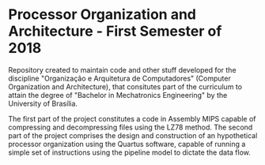 # Processor Organization and Architecture - First Semester of 2018

Repository created to maintain code and other stuff developed for the discipline "Organização e Arquitetura de Computadores" (Computer Organization and Architecture), that consitutes part of the curriculum to attain the degree of "Bachelor in 
Mechatronics Engineering" by the University of Brasília.

The first part of the project constitutes a code in Assembly MIPS capable of compressing and decompressing files using the LZ78 method. The second part of the project comprises the design and construction of an hypothetical processor organization using the Quartus software, capable of running a simple set of instructions using the pipeline model to dictate the data flow.
